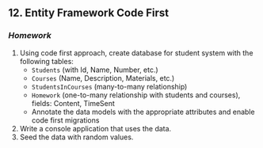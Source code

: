 ## 12. Entity Framework Code First

### _Homework_

1. Using code first approach, create database for student system with the following tables:
    * `Students` (with Id, Name, Number, etc.)
    * `Courses` (Name, Description, Materials, etc.)
    * `StudentsInCourses` (many-to-many relationship)
    * `Homework` (one-to-many relationship with students and courses), fields: Content, TimeSent
    * Annotate the data models with the appropriate attributes and enable code first migrations
1. Write a console application that uses the data.
1. Seed the data with random values.